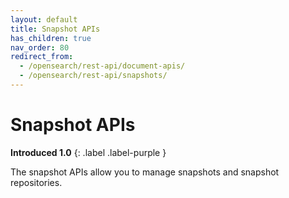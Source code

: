 ```yaml
---
layout: default
title: Snapshot APIs
has_children: true
nav_order: 80
redirect_from:
  - /opensearch/rest-api/document-apis/
  - /opensearch/rest-api/snapshots/
---
```


# Snapshot APIs
**Introduced 1.0**
{: .label .label-purple }

The snapshot APIs allow you to manage snapshots and snapshot repositories.